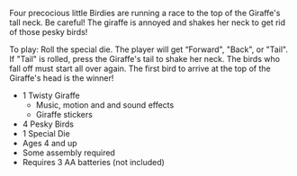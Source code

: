 Four precocious little Birdies are running a race to the top of the Giraffe's tall neck. Be careful! The giraffe is annoyed and shakes her neck to get rid of those pesky birds!
 
To play: Roll the special die. The player will get “Forward", "Back", or "Tail".  If "Tail" is rolled, press the Giraffe's tail to shake her neck. The birds who fall off must start all over again. The first bird to arrive at the top of the Giraffe's head is the winner!

- 1 Twisty Giraffe 
    - Music, motion and and sound effects
    - Giraffe stickers
- 4 Pesky Birds
- 1 Special Die
- Ages 4 and up
- Some assembly required
- Requires 3 AA batteries (not included)